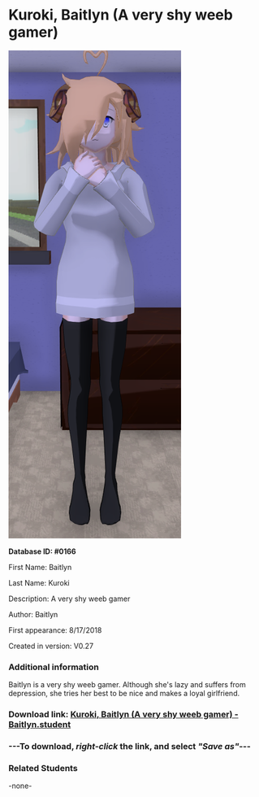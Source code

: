 # Kuroki, Baitlyn (A very shy weeb gamer)

<img src="../../Files/Images/Kuroki, Baitlyn (A very shy weeb gamer).png" title="Kuroki, Baitlyn (A very shy weeb gamer) - Baitlyn">

**Database ID: #0166**

First Name: Baitlyn

Last Name: Kuroki

Description: A very shy weeb gamer

Author: Baitlyn

First appearance: 8/17/2018

Created in version: V0.27

### Additional information

Baitlyn is a very shy weeb gamer. Although she's lazy and suffers from depression, she tries her best to be nice and makes a loyal girlfriend.

### Download link: <a href="https://raw.githubusercontent.com/Arbiter1223/Daigaku-Gurashi-Custom-Students/master/Files/Student%20Files/Kuroki%2C%20Baitlyn%20(A%20very%20shy%20weeb%20gamer)%20-%20Baitlyn.student">Kuroki, Baitlyn (A very shy weeb gamer) - Baitlyn.student</a>

### ---**To download, _right-click_ the link, and select _"Save as"_**---

### Related Students

-none-
